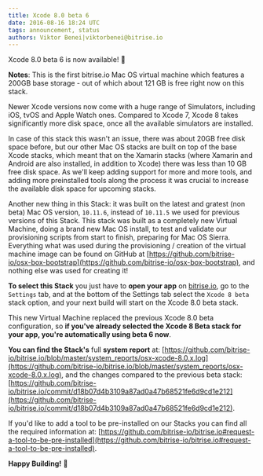 ```yaml
---
title: Xcode 8.0 beta 6
date: 2016-08-16 18:24 UTC
tags: announcement, status
authors: Viktor Benei|viktorbenei@bitrise.io
---
```


Xcode 8.0 beta 6 is now available! 🎉


__Notes__: This is the first bitrise.io Mac OS virtual machine which features
a 200GB base storage - out of which about 121 GB is free right now on this stack.

Newer Xcode versions now come with a huge range of Simulators, including
iOS, tvOS and Apple Watch ones. Compared to Xcode 7, Xcode 8 takes significantly
more disk space, once all the available simulators are installed.

In case of this stack this wasn't an issue, there was about 20GB free disk space
before, but our other Mac OS stacks are built on top of the base Xcode stacks,
which meant that on the Xamarin stacks (where Xamarin and Android are also installed,
in addition to Xcode) there was less than 10 GB free disk space.
As we'll keep adding support for more and more tools, and adding more preinstalled
tools along the process it was crucial to increase the available disk space
for upcoming stacks.

Another new thing in this Stack: it was built on the latest and gratest (non beta) Mac OS
version, `10.11.6`, instead of `10.11.5` we used for previous versions of this Stack.
This stack was built as a completely new Virtual Machine,
doing a brand new Mac OS install, to test and validate our provisioning scripts
from start to finish, preparing for Mac OS Sierra.
Everything what was used during the provisioning / creation of the virtual machine image
can be found on GitHub at [https://github.com/bitrise-io/osx-box-bootstrap](https://github.com/bitrise-io/osx-box-bootstrap),
and nothing else was used for creating it!


__To select this Stack__ you just have to **open your app** on [bitrise.io](https://www.bitrise.io),
go to the `Settings` tab, and at the bottom of the Settings tab select the `Xcode 8 beta`
stack option, and your next build will start on the Xcode 8.0 beta stack.

This new Virtual Machine replaced the previous Xcode 8.0 beta configuration,
so **if you've already selected the Xcode 8 Beta stack for your app,
you're automatically using beta 6 now**.

__You can find the Stack's__ full __system report__ at:
[https://github.com/bitrise-io/bitrise.io/blob/master/system_reports/osx-xcode-8.0.x.log](https://github.com/bitrise-io/bitrise.io/blob/master/system_reports/osx-xcode-8.0.x.log),
and the changes compared to the previous beta stack:
[https://github.com/bitrise-io/bitrise.io/commit/d18b07d4b3109a87ad0a47b68521fe6d9cd1e212](https://github.com/bitrise-io/bitrise.io/commit/d18b07d4b3109a87ad0a47b68521fe6d9cd1e212).

If you'd like to add a tool to be pre-installed on our Stacks
you can find all the required information at: [https://github.com/bitrise-io/bitrise.io#request-a-tool-to-be-pre-installed](https://github.com/bitrise-io/bitrise.io#request-a-tool-to-be-pre-installed).

**Happy Building!** 🚀
